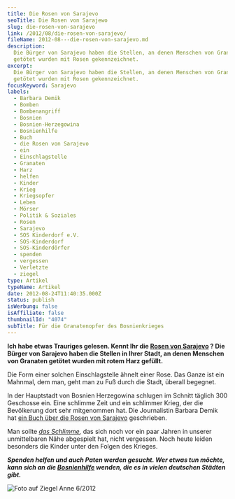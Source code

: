 ```yaml
---
title: Die Rosen von Sarajevo
seoTitle: Die Rosen von Sarajewo
slug: die-rosen-von-sarajevo
link: /2012/08/die-rosen-von-sarajevo/
fileName: 2012-08---die-rosen-von-sarajevo.md
description:
  Die Bürger von Sarajevo haben die Stellen, an denen Menschen von Granaten
  getötet wurden mit Rosen gekennzeichnet.
excerpt:
  Die Bürger von Sarajevo haben die Stellen, an denen Menschen von Granaten
  getötet wurden mit Rosen gekennzeichnet.
focusKeyword: Sarajevo
labels:
  - Barbara Demik
  - Bomben
  - Bombenangriff
  - Bosnien
  - Bosnien-Herzegowina
  - Bosnienhilfe
  - Buch
  - die Rosen von Sarajevo
  - ein
  - Einschlagstelle
  - Granaten
  - Harz
  - helfen
  - Kinder
  - Krieg
  - Kriegsopfer
  - Leben
  - Mörser
  - Politik & Soziales
  - Rosen
  - Sarajevo
  - SOS Kinderdorf e.V.
  - SOS-Kinderdorf
  - SOS-Kinderdörfer
  - spenden
  - vergessen
  - Verletzte
  - ziegel
type: Artikel
typeName: Artikel
date: 2012-08-24T11:40:35.000Z
status: publish
isWerbung: false
isAffiliate: false
thumbnailId: "4074"
subTitle: Für die Granatenopfer des Bosnienkrieges
---
```


<strong>Ich habe etwas Trauriges gelesen. Kennt Ihr die
[Rosen von Sarajevo](http://de.wikipedia.org/wiki/Rosen_von_Sarajevo) ? Die
Bürger von Sarajevo haben die Stellen in Ihrer Stadt, an denen Menschen von
Granaten getötet wurden mit rotem Harz gefüllt. </strong>

Die Form einer solchen Einschlagstelle ähnelt einer Rose. Das Ganze ist ein
Mahnmal, dem man, geht man zu Fuß durch die Stadt, überall begegnet.

In der Hauptstadt von Bosnien Herzegowina schlugen im Schnitt täglich 300
Geschosse ein. Eine schlimme Zeit und ein schlimmer Krieg, der die Bevölkerung
dort sehr mitgenommen hat. Die Journalistin Barbara Demik hat
[ein Buch über die Rosen von Sarajevo](http://www.amazon.de/Die-Rosen-von-Sarajevo-Geschichte/dp/3426275872)
geschrieben.

Man sollte <em> [das Schlimme](http://de.wikipedia.org/wiki/Bosnienkrieg),
</em>das sich noch vor ein paar Jahren in unserer unmittelbaren Nähe abgespielt
hat, nicht vergessen. Noch heute leiden besonders die Kinder unter den Folgen
des Krieges.

<em><strong>Spenden helfen und auch Paten werden gesucht. Wer etwas tun möchte,
kann sich an die
[Bosnienhilfe](http://www.sos-kinderdorf.de/bosnien_herzegowina.html) wenden,
die es in vielen deutschen Städten gibt.</strong></em>

![](http://cardamonchai.com/wp-content/uploads/2012/08/mg_01961-640x439.jpg "Foto auf Ziegel Anne 6/2012")

<span style="border-radius: 2px; text-indent: 20px; width: auto; padding: 0px 4px 0px 0px; text-align: center; font: bold 11px/20px 'Helvetica Neue',Helvetica,sans-serif; color: #ffffff; background: #bd081c no-repeat scroll 3px 50% / 14px 14px; position: absolute; opacity: 1; z-index: 8675309; display: none; cursor: pointer;">Merken</span>
